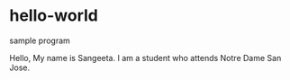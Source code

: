 # hello-world
sample program

Hello,
My name is Sangeeta. I am a student who attends Notre Dame San Jose. 
